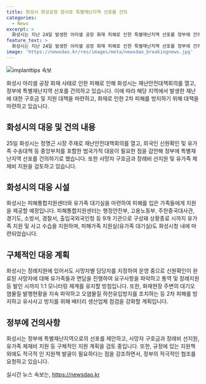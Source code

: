```yaml
---
title: 화성시 화성공장 참사로 특별재난지역 선포를 건의
categories:
  - News
excerpt: >
  화성시는 지난 24일 발생한 아리셀 공장 화재 피해로 인한 특별재난지역 선포를 정부에 건의하고, 피해통합지원센터 및 유가족 대기실을 마련했다. 외국인 희생자 신원파악을 포함한 중앙부처를 포함한 범국가적 대응이 필요하다는 점을 감안, 사망자 구호금과 장례비 선지원, 유가족 체재비 지원을 검토 중이며, 장례지원에도 적극적인 지원책을 모색 중이다. 또한 화재현장 주변 대기오염물질 발행현황을 파악하고 유사사고 방지를 위해 배터리 생산업체 점검을 강화할 계획이다. (출처: 이데일리)
feature_text: >
  화성시는 지난 24일 발생한 아리셀 공장 화재 피해로 인한 특별재난지역 선포를 정부에 건의하고, 피해통합지원센터 및 유가족 대기실을 마련했다. 외국인 희생자 신원파악을 포함한 중앙부처를 포함한 범국가적 대응이 필요하다는 점을 감안, 사망자 구호금과 장례비 선지원, 유가족 체재비 지원을 검토 중이며, 장례지원에도 적극적인 지원책을 모색 중이다. 또한 화재현장 주변 대기오염물질 발행현황을 파악하고 유사사고 방지를 위해 배터리 생산업체 점검을 강화할 계획이다. (출처: 이데일리)
image: 'https://newsdao.kr/res/images/meta/newsdao_breakingnews.jpg'
---
```


<p><img src="https://newsdao.kr/res/images/meta/newsdao_breakingnews.jpg" alt="implanttips 속보" /></p>

<p>화성시 아리셀 공장 화재 사태로 인한 피해로 인해 화성시는 재난안전대책회의를 열고, 정부에 특별재난지역 선포를 건의하고 있습니다. 이에 따라 해당 지역에서 발생한 재난에 대한 구호금 및 지원 대책을 마련하고, 화재로 인한 2차 피해를 방지하기 위해 대책을 마련하고 있습니다.</p>

<h2 data-ke-size="size26">화성시의 대응 및 건의 내용</h2>

<p data-ke-size="size16">25일 화성시는 정명근 시장 주재로 재난안전대책회의를 열고, 외국인 신원확인 및 유가족 수송대책 등 중앙부처를 포함한 범국가적 대응이 필요한 점을 감안해 정부에 특별재난지역 선포를 건의하기로 했습니다. 또한 사망자 구호금과 장례비 선지원 및 유가족 체재비 지원을 검토하고 있습니다.</p>

<h2 data-ke-size="size26">화성시의 대응 시설</h2>

<p data-ke-size="size16">화성시는 피해통합지원센터와 유가족 대기실을 마련하여 피해를 입은 가족들에게 지원을 제공할 예정입니다. 피해통합지원센터는 행정안전부, 고용노동부, 주한중국대사관, 경기도, 소방서, 경찰서, 출입국외국인청 등 9개 기관으로 구성돼 상황종료 시까지 유가족 지원 및 사고 수습을 지원하며, 피해가족 지원실(유가족 대기실)도 화성시청 내에 마련되었습니다.</p>

<h2 data-ke-size="size26">구체적인 대응 계획</h2>

<p data-ke-size="size16">화성시는 장례지원에 있어서도 사망자별 담당자를 지정하여 운영 중으로 신원확인이 완료된 사망자에 대해 유가족들과 면담을 진행하여 요구사항을 파악하고 통역 및 장례지원 등 발인 시까지 1:1 모니터링 체계를 유지할 방침입니다. 또한, 화재현장 주변의 대기오염물질 발행현황을 지속 파악하고 오염물질 하천유입방지를 조치하는 등 2차 피해를 방지하고 유사사고 방지를 위해 배터리 생산업체 점검을 강화할 계획입니다.</p>

<h2 data-ke-size="size26">정부에 건의사항</h2>

<p data-ke-size="size16">화성시는 정부에 특별재난지역으로의 선포를 제안하고, 사망자 구호금과 장례비 선지원, 유가족 체재비 지원 등 구체적인 지원 계획을 검토 중입니다. 또한, 규정에 있는 지원책 외에도 적극적 인 지원책 발굴이 필요하다는 점을 강조하면서, 정부의 적극적인 협조를 요청하고 있습니다.</p>
실시간 뉴스 속보는, <a href="https://newsdao.kr" rel="dofollow">https://newsdao.kr</a>


